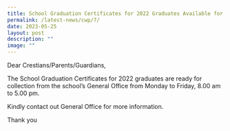 ```yaml
---
title: School Graduation Certificates for 2022 Graduates Available for Pick up
permalink: /latest-news/cwp/7/
date: 2023-05-25
layout: post
description: ""
image: ""
---
```

Dear Crestians/Parents/Guardians,

The School Graduation Certificates for 2022 graduates are ready for collection from the school’s General Office from Monday to Friday, 8.00 am to 5.00 pm.

Kindly contact out General Office for more information.

Thank you